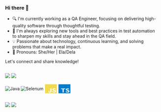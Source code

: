 ### Hi there 👋

- 🔍 I'm currently working as a QA Engineer, focusing on delivering high-quality software through thoughtful testing.
- 🤖 I'm always exploring new tools and best practices in test automation to sharpen my skills and stay ahead in the QA field.
- 💡 Passionate about technology, continuous learning, and solving problems that make a real impact.
- 🌈 Pronouns: She/Her | Ela/Dela

Let's connect and share knowledge!

##

<div>
  <img width="50%"  src="https://github-readme-stats.vercel.app/api?username=Andressa-Ferreirs&theme=dark&show_icons=true">
  <img width="45%"  src="https://github-readme-stats.vercel.app/api/top-langs/?username=Andressa-Ferreirs&theme=dark&show_icons=true&layout=compact&hide_progress=true">
</div>

<br>

<!-- Most used languages -->
<div>
  <img align="center" alt="Java" height="30" width="40" src="https://cdn.jsdelivr.net/gh/devicons/devicon/icons/java/java-original.svg" />
  <img align="center" alt="Selenum" height="30" width="40" src="https://cdn.jsdelivr.net/gh/devicons/devicon/icons/selenium/selenium-original.svg" />
  <img align="center" alt="Js" height="30" width="40" src="https://raw.githubusercontent.com/devicons/devicon/master/icons/javascript/javascript-plain.svg">
  <img align="center" alt="Ts" height="30" width="40" src="https://raw.githubusercontent.com/devicons/devicon/master/icons/typescript/typescript-plain.svg">
<!--
  <img align="center" alt="React" height="30" width="40" src="https://raw.githubusercontent.com/devicons/devicon/master/icons/react/react-original.svg">
  <img align="center" alt="HTML" height="30" width="40" src="https://raw.githubusercontent.com/devicons/devicon/master/icons/html5/html5-original.svg">
  <img align="center" alt="CSS" height="30" width="40" src="https://raw.githubusercontent.com/devicons/devicon/master/icons/css3/css3-original.svg"> -->
 
<div>
     
##
     
<div>
  <a href = "mailto:fsilvaandressa@gmail.com"><img src="https://img.shields.io/badge/-Gmail-%23333?style=for-the-badge&logo=gmail&logoColor=white" target="_blank"></a>
  <a href="https://www.linkedin.com/in/andressa-ferreira-b45133150" target="_blank"><img src="https://img.shields.io/badge/-LinkedIn-%230077B5?style=for-the-badge&logo=linkedin&logoColor=white" target="_blank"></a>
</div>
